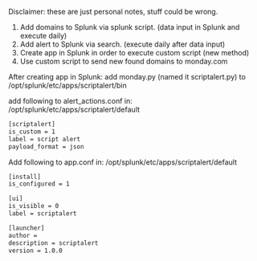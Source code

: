 Disclaimer: these are just personal notes, stuff could be wrong.

1. Add domains to Splunk via splunk script. (data input in Splunk and execute daily)
2. Add alert to Splunk via search. (execute daily after data input)
3. Create app in Splunk in order to execute custom script (new method)
4. Use custom script to send new found domains to monday.com


After creating app in Splunk:
add monday.py (named it scriptalert.py) to /opt/splunk/etc/apps/scriptalert/bin

add following to alert_actions.conf in: /opt/splunk/etc/apps/scriptalert/default
```bash
[scriptalert]
is_custom = 1
label = script alert
payload_format = json
```
Add following to app.conf in: /opt/splunk/etc/apps/scriptalert/default
```bash
[install]
is_configured = 1

[ui]
is_visible = 0
label = scriptalert

[launcher]
author = 
description = scriptalert
version = 1.0.0
```
